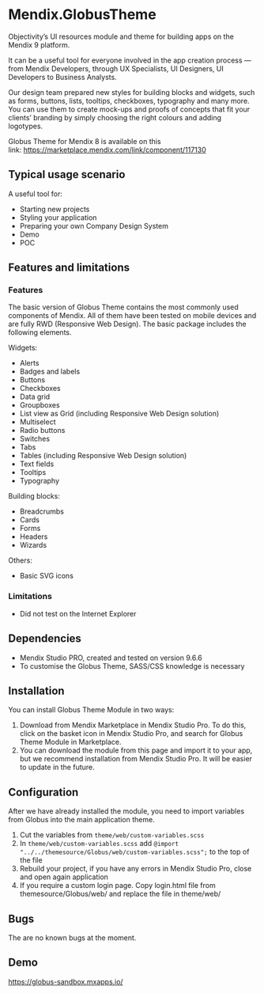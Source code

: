 # Mendix.GlobusTheme

Objectivity’s UI resources module and theme for building apps on the Mendix 9 platform.

It can be a useful tool for everyone involved in the app creation process — from Mendix Developers, through UX Specialists, UI Designers, UI Developers to Business Analysts.

Our design team prepared new styles for building blocks and widgets, such as forms, buttons, lists, tooltips, checkboxes, typography and many more. You can use them to create mock-ups and proofs of concepts that fit your clients’ branding by simply choosing the right colours and adding logotypes.

Globus Theme for Mendix 8 is available on this link: https://marketplace.mendix.com/link/component/117130

## Typical usage scenario

A useful tool for:
- Starting new projects
- Styling your application
- Preparing your own Company Design System
- Demo
- POC

## Features and limitations
### Features
The basic version of Globus Theme contains the most commonly used components of Mendix. All of them have been tested on mobile devices and are fully RWD (Responsive Web Design). The basic package includes the following elements.

Widgets:

- Alerts
- Badges and labels
- Buttons
- Checkboxes
- Data grid
- Groupboxes
- List view as Grid (including Responsive Web Design solution)
- Multiselect
- Radio buttons
- Switches
- Tabs
- Tables (including Responsive Web Design solution)
- Text fields
- Tooltips
- Typography

Building blocks:

- Breadcrumbs
- Cards
- Forms
- Headers
- Wizards

Others:

- Basic SVG icons

### Limitations
- Did not test on the Internet Explorer

## Dependencies
- Mendix Studio PRO, created and tested on version 9.6.6
- To customise the Globus Theme, SASS/CSS knowledge is necessary

## Installation
You can install Globus Theme Module in two ways:
1. Download from Mendix Marketplace in Mendix Studio Pro. To do this, click on the basket icon in Mendix Studio Pro, and search for Globus Theme Module in Marketplace.
2. You can download the module from this page and import it to your app, but we recommend installation from Mendix Studio Pro. It will be easier to update in the future.

## Configuration
After we have already installed the module, you need to import variables from Globus into the main application theme.
1. Cut the variables from `theme/web/custom-variables.scss`
2. In `theme/web/custom-variables.scss` add `@import "../../themesource/Globus/web/custom-variables.scss";` to the top of the file
3. Rebuild your project, if you have any errors in Mendix Studio Pro, close and open again application
4. If you require a custom login page. Copy login.html file from themesource/Globus/web/ and replace the file in theme/web/

## Bugs
The are no known bugs at the moment.

## Demo
https://globus-sandbox.mxapps.io/
